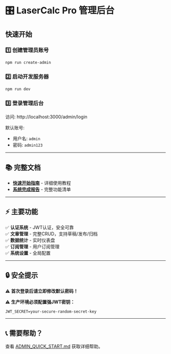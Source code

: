 # 🎛️ LaserCalc Pro 管理后台

## 快速开始

### 1️⃣ 创建管理员账号

```bash
npm run create-admin
```

### 2️⃣ 启动开发服务器

```bash
npm run dev
```

### 3️⃣ 登录管理后台

访问: http://localhost:3000/admin/login

默认账号:
- 用户名: `admin`
- 密码: `admin123`

---

## 📚 完整文档

- **[快速开始指南](./ADMIN_QUICK_START.md)** - 详细使用教程
- **[系统完成报告](./ADMIN_SYSTEM_COMPLETE.md)** - 完整功能清单

---

## ⚡ 主要功能

✅ **认证系统** - JWT认证，安全可靠  
✅ **文章管理** - 完整CRUD，支持草稿/发布/归档  
✅ **数据统计** - 实时仪表盘  
✅ **订阅管理** - 用户订阅管理  
✅ **系统设置** - 全局配置

---

## 🔒 安全提示

⚠️ **首次登录后请立即修改默认密码！**

⚠️ **生产环境必须配置强JWT密钥：**
```env
JWT_SECRET=your-secure-random-secret-key
```

---

## 📞 需要帮助？

查看 [ADMIN_QUICK_START.md](./ADMIN_QUICK_START.md) 获取详细帮助。





















